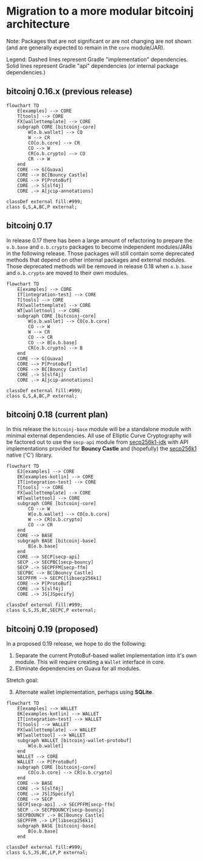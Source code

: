 # Migration to a more modular bitcoinj architecture

Note: Packages that are not significant or are not changing are not shown (and are generally expected to remain in the `core` module/JAR).

Legend: Dashed lines represent Gradle "implementation" dependencies. Solid lines represent Gradle "api" dependencies (or internal package dependencies.)

## bitcoinj 0.16.x (previous release)

````mermaid
flowchart TD
    E[examples] --> CORE
    T[tools] --> CORE
    FX[wallettemplate] --> CORE
    subgraph CORE [bitcoinj-core]
        W[o.b.wallet] --> CO
        W --> CR
        CO[o.b.core] --> CR
        CO --> W
        CR[o.b.crypto] --> CO
        CR --> W
    end
    CORE --> G[Guava]
    CORE --> BC[Bouncy Castle]
    CORE --> P[ProtoBuf]
    CORE .-> S[slf4j]
    CORE .-> A[jcip-annotations]

classDef external fill:#999;
class G,S,A,BC,P external;
````
           
## bitcoinj 0.17

In release 0.17 there has been a large amount of refactoring to prepare the `o.b.base` and `o.b.crypto` packages to become independent modules/JARs in the following release. Those packages will still contain some deprecated methods that depend on other internal packages and external modules. Those deprecated methods will be removed in release 0.18 when `o.b.base` and `o.b.crypto` are moved to their own modules.


````mermaid
flowchart TD
    E[examples] --> CORE
    IT[integration-test] --> CORE
    T[tools] --> CORE
    FX[wallettemplate] --> CORE
    WT[wallettool] --> CORE
    subgraph CORE [bitcoinj-core]
        W[o.b.wallet] --> CO[o.b.core]
        CO --> W
        W --> CR
        CO --> CR
        CO --> B[o.b.base]
        CR[o.b.crypto] --> B
    end
    CORE --> G[Guava]
    CORE --> P[ProtoBuf]
    CORE --> BC[Bouncy Castle]
    CORE .-> S[slf4j]
    CORE .-> A[jcip-annotations]

classDef external fill:#999;
class G,S,A,BC,P external;
````

## bitcoinj 0.18 (current plan)
 
In this release the `bitcoinj-base` module will be a standalone module with minimal external dependencies. All use of Elliptic Curve Cryptography will be factored out to use the  `secp-api` module from [secp256k1-jdk](https://github.com/bitcoinj/secp256k1-jdk) with API implementations provided for **Bouncy Castle** and (hopefully) the [secp256k1](https://github.com/bitcoin-core/secp256k1) native ('C') library.

````mermaid
flowchart TD
    EJ[examples] --> CORE
    EK[examples-kotlin] --> CORE
    IT[integration-test] --> CORE
    T[tools] --> CORE
    FX[wallettemplate] --> CORE
    WT[wallettool] --> CORE
    subgraph CORE [bitcoinj-core]
        CO --> W
        W[o.b.wallet] --> CO[o.b.core]
        W --> CR[o.b.crypto]
        CO --> CR
    end
    CORE --> BASE
    subgraph BASE [bitcoinj-base]
        B[o.b.base]
    end
    CORE --> SECP[secp-api]
    SECP .-> SECPBC[secp-bouncy]
    SECP .-> SECPFFM[secp-ffm]
    SECPBC --> BC[Bouncy Castle]
    SECPFFM --> SECPC[libsecp256k1]
    CORE --> P[ProtoBuf]
    CORE .-> S[slf4j]
    CORE .-> JS[JSpecify]

classDef external fill:#999;
class G,S,JS,BC,SECPC,P external;
````

## bitcoinj 0.19 (proposed)

In a proposed 0.19 release, we hope to do the following:

1. Separate the current ProtoBuf-based wallet implementation into it's own module. This will require creating a `Wallet` interface in core.
2. Eliminate dependencies on Guava for all modules.

Stretch goal:

3. Alternate wallet implementation, perhaps using **SQLite**.


````mermaid
flowchart TD
    E[examples] --> WALLET
    EK[examples-kotlin] --> WALLET
    IT[integration-test] --> WALLET
    T[tools] --> WALLET
    FX[wallettemplate] --> WALLET
    WT[wallettool] --> WALLET
    subgraph WALLET [bitcoinj-wallet-protobuf]
        W[o.b.wallet]
    end
    WALLET --> CORE
    WALLET --> P[ProtoBuf]
    subgraph CORE [bitcoinj-core]
        CO[o.b.core] --> CR[o.b.crypto]
    end
    CORE --> BASE
    CORE .-> S[slf4j]
    CORE .-> JS[JSpecify]
    CORE --> SECP
    SECP[secp-api] .-> SECPFFM[secp-ffm]
    SECP .-> SECPBOUNCY[secp-bouncy]
    SECPBOUNCY .-> BC[Bouncy Castle]
    SECPFFM .-> LP[libsecp256k1]
    subgraph BASE [bitcoinj-base]
        B[o.b.base]
    end

classDef external fill:#999;
class G,S,JS,BC,LP,P external;
````
